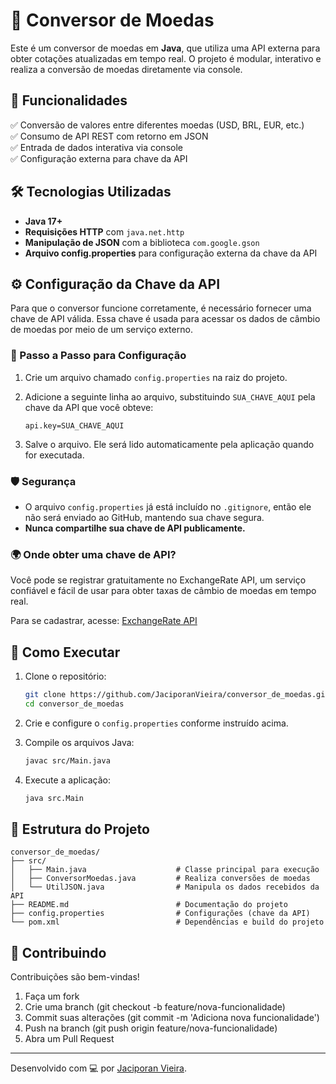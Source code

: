 
# 💱 Conversor de Moedas

Este é um conversor de moedas em **Java**, que utiliza uma API externa para obter cotações atualizadas em tempo real. O projeto é modular, interativo e realiza a conversão de moedas diretamente via console.

## 📌 Funcionalidades

✅ Conversão de valores entre diferentes moedas (USD, BRL, EUR, etc.)  
✅ Consumo de API REST com retorno em JSON  
✅ Entrada de dados interativa via console  
✅ Configuração externa para chave da API  

## 🛠️ Tecnologias Utilizadas

- **Java 17+**  
- **Requisições HTTP** com `java.net.http`  
- **Manipulação de JSON** com a biblioteca `com.google.gson`  
- **Arquivo config.properties** para configuração externa da chave da API  

## ⚙️ Configuração da Chave da API

Para que o conversor funcione corretamente, é necessário fornecer uma chave de API válida. Essa chave é usada para acessar os dados de câmbio de moedas por meio de um serviço externo.

### 🔐 Passo a Passo para Configuração

1. Crie um arquivo chamado `config.properties` na raiz do projeto.
2. Adicione a seguinte linha ao arquivo, substituindo `SUA_CHAVE_AQUI` pela chave da API que você obteve:

   ```
   api.key=SUA_CHAVE_AQUI
   ```

3. Salve o arquivo. Ele será lido automaticamente pela aplicação quando for executada.

### 🛡️ Segurança

- O arquivo `config.properties` já está incluído no `.gitignore`, então ele não será enviado ao GitHub, mantendo sua chave segura.
- **Nunca compartilhe sua chave de API publicamente.**

### 🌍 Onde obter uma chave de API?

Você pode se registrar gratuitamente no ExchangeRate API, um serviço confiável e fácil de usar para obter taxas de câmbio de moedas em tempo real.  

Para se cadastrar, acesse: [ExchangeRate API](https://www.exchangerate-api.com/)

## 🚀 Como Executar

1. Clone o repositório:  
   ```bash
   git clone https://github.com/JaciporanVieira/conversor_de_moedas.git
   cd conversor_de_moedas
   ```

2. Crie e configure o `config.properties` conforme instruído acima.
3. Compile os arquivos Java:  
   ```bash
   javac src/Main.java
   ```
4. Execute a aplicação:  
   ```bash
   java src.Main
   ```

## 📂 Estrutura do Projeto

```plaintext
conversor_de_moedas/
├── src/
│   ├── Main.java                    # Classe principal para execução
│   ├── ConversorMoedas.java         # Realiza conversões de moedas
│   └── UtilJSON.java                # Manipula os dados recebidos da API
├── README.md                        # Documentação do projeto
├── config.properties                # Configurações (chave da API)
└── pom.xml                          # Dependências e build do projeto
```

## 🤝 Contribuindo

Contribuições são bem-vindas!  

1. Faça um fork  
2. Crie uma branch (git checkout -b feature/nova-funcionalidade)  
3. Commit suas alterações (git commit -m 'Adiciona nova funcionalidade')  
4. Push na branch (git push origin feature/nova-funcionalidade)  
5. Abra um Pull Request  

---

Desenvolvido com 💻 por [Jaciporan Vieira](https://github.com/JaciporanVieira).
